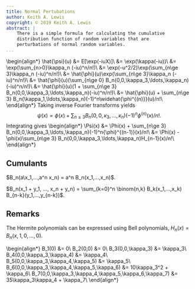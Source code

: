 ```yaml
---
title: Normal Pertubations
author: Keith A. Lewis
copyright: © 2019 Keith A. Lewis
abstract: |
	There is a simple formula for calculating the cumulative
	distribution function of random variables that are
	perturbations of normal random variables.
...
```


\begin{align*}
\hat{\psi}(u) &= E[\exp(-iuX)]\\
	&= \exp(\kappa(-iu))\\
	&= \exp(\sum_{n>0}\kappa_n (-iu)^n/n!)\\
	&= \exp(-u^2/2)\exp(\sum_{n\ge 3}\kappa_n (-iu)^n/n!)\\
	&= \hat{\phi}(u)\exp(\sum_{n\ge 3}\kappa_n (-iu)^n/n!)\\
	&= \hat{\phi}(u)(\sum_{n\ge 0} B_n(0,0,\kappa_3,\ldots,\kappa_n)(-iu)^n/n!)\\
	&= \hat{\phi}(u)(1 + \sum_{n\ge 3} B_n(0,0,\kappa_3,\ldots,\kappa_n)(-iu)^n/n!)\\
	&= \hat{\phi}(u) + \sum_{n\ge 3} B_n(\kappa_1,\ldots,\kappa_n)(-1)^n\widehat{\phi^{(n)}}(u)/n!\\
\end{align*}
Taking inverse Fourier transforms yields
$$
\psi(x) = \phi(x) + \sum_{n\ge 3} B_n(0,0,\kappa_3,\ldots,\kappa_n)(-1)^n{\phi}^{(n)}(x)/n!.
$$
Integrating gives
\begin{align*}
\Psi(x) &= \Phi(x) + \sum_{n\ge 3} B_n(0,0,\kappa_3,\ldots,\kappa_n)(-1)^n{\phi}^{(n-1)}(x)/n!\\
	    &= \Phi(x) - \phi(x)\sum_{n\ge 3} B_n(0,0,\kappa_3,\ldots,\kappa_n)H_{n-1}(x)/n!\\
\end{align*}

## Cumulants

$B_n(a\x_1,...,a^n x_n) = a^n B_n(x_1,...,x_n)$.

$B_n(x_1 + y_1, ..., x_n + y_n) = \sum_{k=0}^n \binom{n,k} B_k(x_1,...,x_k)
B_{n-k}(y_1,...,y_{n-k})$.

## Remarks

The Hermite polynomials can be expressed using Bell polynomials, $H_n(x) = B_n(x,1,0,\ldots,0)$.

\begin{align*}
	B_1(0) &= 0\\
	B_2(0,0) &= 0\\
	B_3(0,0,\kappa_3) &= \kappa_3\\
	B_4(0,0,\kappa_3,\kappa_4) &= \kappa_4\\
	B_5(0,0,\kappa_3,\kappa_4,\kappa_5) &= \kappa_5\\
	B_6(0,0,\kappa_3,\kappa_4,\kappa_5,\kappa_6) &= 10\kappa_3^2 + \kappa_6\\
	B_7(0,0,\kappa_3,\kappa_4,\kappa_5,\kappa_6,\kappa_7) &= 35\kappa_3\kappa_4 + \kappa_7\\
\end{align*}

